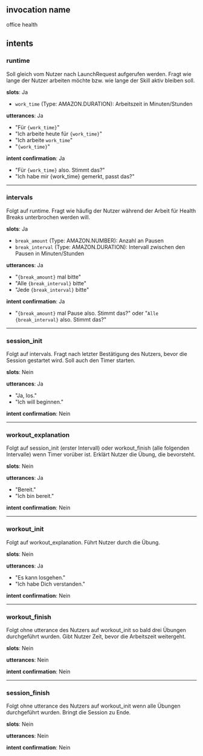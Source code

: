 ## invocation name
office health

## intents

### runtime
Soll gleich vom Nutzer nach LaunchRequest aufgerufen werden. Fragt wie lange der Nutzer arbeiten möchte bzw. wie lange der Skill aktiv bleiben soll.

**slots**: Ja
* `work_time` (Type: AMAZON.DURATION): Arbeitszeit in Minuten/Stunden

**utterances**: Ja
* "Für `{work_time}`"
* "Ich arbeite heute für `{work_time}`"
* "Ich arbeite `work_time`"
* "`{work_time}`"

**intent confirmation**: Ja 
* "Für `{work_time}` also. Stimmt das?"
* "Ich habe mir {work_time} gemerkt, passt das?"

***

### intervals
Folgt auf runtime. Fragt wie häufig der Nutzer während der Arbeit für Health Breaks unterbrochen werden will.

**slots**: Ja
* `break_amount` (Type: AMAZON.NUMBER): Anzahl an Pausen
* `break_interval` (Type: AMAZON.DURATION): Intervall zwischen den Pausen in Minuten/Stunden

**utterances**: Ja
* "`{break_amount}` mal bitte"
* "Alle `{break_interval}` bitte"
* "Jede `{break_interval}` bitte"

**intent confirmation**: Ja
* "`{break_amount}` mal Pause also. Stimmt das?" oder "`Alle {break_interval}` also. Stimmt das?"

***

### session_init
Folgt auf intervals. Fragt nach letzter Bestätigung des Nutzers, bevor die Session gestartet wird. Soll auch den Timer starten.

**slots**: Nein

**utterances**: Ja
* "Ja, los."
* "Ich will beginnen."

**intent confirmation**: Nein

***

### workout_explanation
Folgt auf session_init (erster Intervall) oder workout_finish (alle folgenden Intervalle) wenn Timer vorüber ist. Erklärt Nutzer die Übung, die bevorsteht.

**slots**: Nein

**utterances**: Ja
* "Bereit."
* "Ich bin bereit."

**intent confirmation**: Nein

***

### workout_init
Folgt auf workout_explanation. Führt Nutzer durch die Übung.

**slots**: Nein

**utterances**: Ja
* "Es kann losgehen."
* "Ich habe Dich verstanden."

**intent confirmation**: Nein

***

### workout_finish
Folgt ohne utterance des Nutzers auf workout_init so bald drei Übungen durchgeführt wurden. Gibt Nutzer Zeit, bevor die Arbeitszeit weitergeht.

**slots**: Nein

**utterances**: Nein

**intent confirmation**: Nein

***

### session_finish
Folgt ohne utterance des Nutzers auf workout_init wenn alle Übungen durchgeführt wurden. Bringt die Session zu Ende.

**slots**: Nein

**utterances**: Nein

**intent confirmation**: Nein